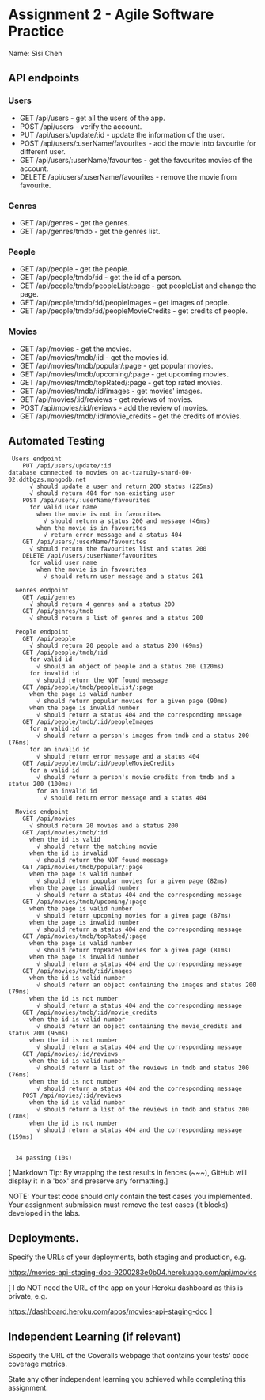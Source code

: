 # Assignment 2 - Agile Software Practice

Name: Sisi Chen

## API endpoints

### Users

+ GET /api/users - get all the users of the app.
+ POST /api/users - verify the account.
+ PUT /api/users/update/:id - update the information of the user.
+ POST /api/users/:userName/favourites - add the movie into favourite for different user.
+ GET /api/users/:userName/favourites - get the favourites movies of the account.
+ DELETE /api/users/:userName/favourites - remove the movie from favourite.

### Genres

+ GET /api/genres - get the genres.
+ GET /api/genres/tmdb - get the genres list.

### People

+ GET /api/people - get the people.
+ GET /api/people/tmdb/:id - get the id of a person.
+ GET /api/people/tmdb/peopleList/:page - get peopleList and change the page.
+ GET /api/people/tmdb/:id/peopleImages - get images of people.
+ GET /api/people/tmdb/:id/peopleMovieCredits - get credits of people.

### Movies

+ GET /api/movies - get the movies.
+ GET /api/movies/tmdb/:id - get the movies id.
+ GET /api/movies/tmdb/popular/:page - get popular movies.
+ GET /api/movies/tmdb/upcoming/:page - get upcoming movies.
+ GET /api/movies/tmdb/topRated/:page - get top rated movies.
+ GET /api/movies/tmdb/:id/images - get movies' images.
+ GET /api/movies/:id/reviews - get reviews of movies.
+ POST /api/movies/:id/reviews - add the review of movies.
+ GET /api/movies/tmdb/:id/movie_credits - get the credits of movies.

## Automated Testing

~~~
 Users endpoint
    PUT /api/users/update/:id
database connected to movies on ac-tzaru1y-shard-00-02.ddtbgzs.mongodb.net
      √ should update a user and return 200 status (225ms)
      √ should return 404 for non-existing user
    POST /api/users/:userName/favourites
      for valid user name
        when the movie is not in favourites
          √ should return a status 200 and message (46ms)
        when the movie is in favourites
          √ return error message and a status 404
    GET /api/users/:userName/favourites
      √ should return the favourites list and status 200
    DELETE /api/users/:userName/favourites
      for valid user name
        when the movie is in favourites
          √ should return user message and a status 201

  Genres endpoint
    GET /api/genres
      √ should return 4 genres and a status 200
    GET /api/genres/tmdb 
      √ should return a list of genres and a status 200

  People endpoint
    GET /api/people
      √ should return 20 people and a status 200 (69ms)
    GET /api/people/tmdb/:id
      for valid id
        √ should an object of people and a status 200 (120ms)
      for invalid id
        √ should return the NOT found message
    GET /api/people/tmdb/peopleList/:page
      when the page is valid number
        √ should return popular movies for a given page (90ms)
      when the page is invalid number
        √ should return a status 404 and the corresponding message
    GET /api/people/tmdb/:id/peopleImages
      for a valid id
        √ should return a person's images from tmdb and a status 200 (76ms)
      for an invalid id
        √ should return error message and a status 404
    GET /api/people/tmdb/:id/peopleMovieCredits
      for a valid id
        √ should return a person's movie credits from tmdb and a status 200 (100ms)
        for an invalid id
          √ should return error message and a status 404

  Movies endpoint
    GET /api/movies
      √ should return 20 movies and a status 200
    GET /api/movies/tmdb/:id
      when the id is valid
        √ should return the matching movie
      when the id is invalid
        √ should return the NOT found message
    GET /api/movies/tmdb/popular/:page
      when the page is valid number
        √ should return popular movies for a given page (82ms)
      when the page is invalid number
        √ should return a status 404 and the corresponding message
    GET /api/movies/tmdb/upcoming/:page
      when the page is valid number
        √ should return upcoming movies for a given page (87ms)
      when the page is invalid number
        √ should return a status 404 and the corresponding message
    GET /api/movies/tmdb/topRated/:page
      when the page is valid number
        √ should return topRated movies for a given page (81ms)
      when the page is invalid number
        √ should return a status 404 and the corresponding message
    GET /api/movies/tmdb/:id/images
      when the id is valid number
        √ should return an object containing the images and status 200 (79ms)
      when the id is not number
        √ should return a status 404 and the corresponding message
    GET /api/movies/tmdb/:id/movie_credits
      when the id is valid number
        √ should return an object containing the movie_credits and status 200 (95ms)
      when the id is not number
        √ should return a status 404 and the corresponding message
    GET /api/movies/:id/reviews
      when the id is valid number
        √ should return a list of the reviews in tmdb and status 200 (76ms)
      when the id is not number
        √ should return a status 404 and the corresponding message
    POST /api/movies/:id/reviews
      when the id is valid number
        √ should return a list of the reviews in tmdb and status 200 (78ms)
      when the id is not number
        √ should return a status 404 and the corresponding message (159ms)


  34 passing (10s)
~~~

[ Markdown Tip: By wrapping the test results in fences (~~~), GitHub will display it in a 'box' and preserve any formatting.]

NOTE: Your test code should only contain the test cases you implemented. Your assignment submission  must remove the test cases (it blocks) developed in the labs.

## Deployments.

Specify the URLs of your deployments, both staging and production, e.g.

https://movies-api-staging-doc-9200283e0b04.herokuapp.com/api/movies

[ I do NOT need the URL of the app on your Heroku dashboard as this is private, e.g.

https://dashboard.heroku.com/apps/movies-api-staging-doc ]

## Independent Learning (if relevant)

Sspecify the URL of the Coveralls webpage that contains your tests' code coverage metrics.

State any other independent learning you achieved while completing this assignment.
